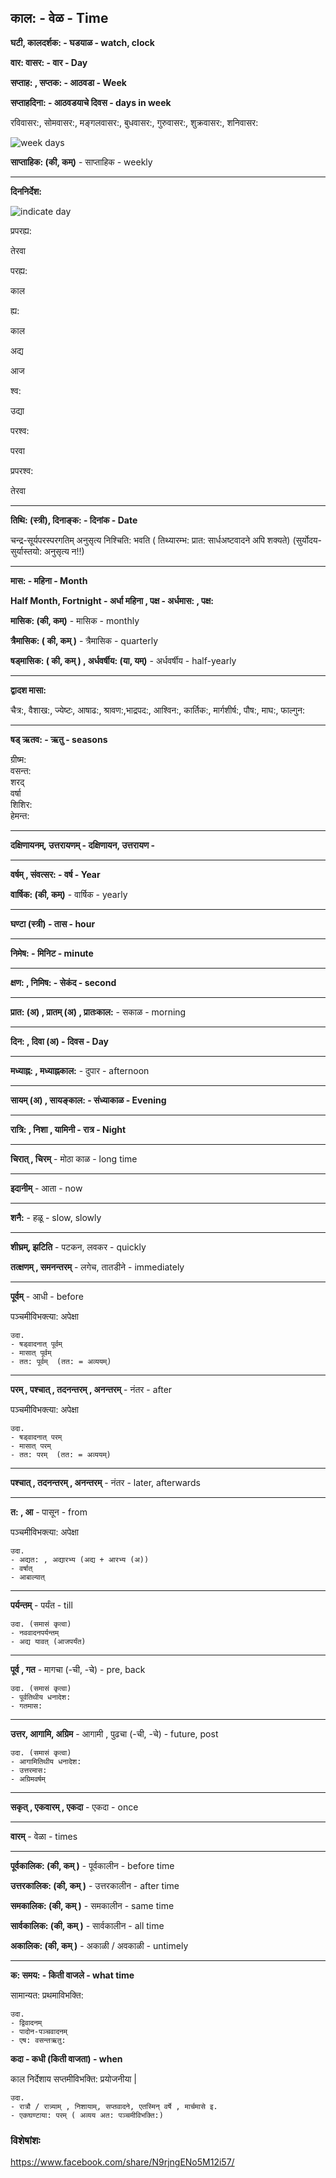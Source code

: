 ## काल: - वेळ - Time

**घटी, कालदर्शक: - घडयाळ - watch, clock**

**वार: वासर: - वार - Day**

**सप्ताह: , सप्तक: - आठवडा - Week**

**सप्ताहदिना: - आठवडयाचे दिवस - days in week**

<div id="days" class="tabular">रविवासर:, सोमवासर:, मङ्गलवासर:, बुधवासर:, गुरुवासर:, शुक्रवासर:, शनिवासर:</div>

![week days](./days.png)

**साप्ताहिक: (की, कम्)** - साप्ताहिक - weekly

<hr />

**दिननिर्देश:**

![indicate day](./dayindi.png)

<div class="container">
  <div class="in-container">
  <p>प्रपरह्य:</p>
  <p>तेरवा</p>
  </div>

  <div class="in-container">
    <p>परह्य:</p>
    <p>काल</p>
    </div>

  <div class="in-container">
    <p>ह्य:</p>
    <p>काल</p>
  </div>

  <div class="in-container">
    <p>अद्य</p>
    <p>आज</p>
  </div>

  <div class="in-container">
    <p>श्व:</p>
    <p>उद्या</p>
    </div>
    
  <div class="in-container">
    <p>परश्व:</p>
    <p>परवा</p>
    </div>
    
  <div class="in-container">
    <p>प्रपरश्व:</p>
    <p>तेरवा</p>
    </div>
</div>

<hr />

**तिथि: (स्त्री), दिनाङ्क: - दिनांक - Date**

चन्द्र-सूर्यपरस्परगतिम् अनुसृत्य निश्चिति: भवति ( तिथ्यारम्भ: प्रात: सार्धअष्टवादने अपि शक्यते) (सुर्योदय-सुर्यास्तयो: अनुसृत्य न!!)

<hr />

**मास: - महिना - Month**

**Half Month, Fortnight - अर्धा महिना , पक्ष - अर्धमास: , पक्ष:**

**मासिक: (की, कम्)** - मासिक - monthly

**त्रैमासिक: ( की, कम् )** - त्रैमासिक - quarterly

**षड्मासिक: ( की, कम् ) , अर्धवर्षीय: (या, यम्)** - अर्धवर्षीय - half-yearly

<hr />

**द्वादश मासा:**

<div id="months" class="tabular">चैत्र:, वैशाख:, ज्येष्टः, आषाढ:, श्रावण:,भाद्रपद:, आश्विन:, कार्तिक:, मार्गशीर्ष:, पौष:, माघ:, फाल्गुन:</div>

<hr />

**षड् ऋतव: - ऋतु - seasons**

<div class="container">
  <div>ग्रीष्म:</div>
  <div>वसन्त:</div>
  <div>शरद्</div>
  <div>वर्षा</div>
  <div>शिशिर:</div>
  <div>हेमन्त:</div>
</div>

<hr />

**दक्षिणायनम्, उत्तरायणम् - दक्षिणायन, उत्तरायण -**

<hr />

**वर्षम् , संवत्सर: - वर्ष - Year**

**वार्षिक: (की, कम्)** - वार्षिक - yearly

<hr />

**घण्टा (स्त्री) - तास - hour**

<hr />

**निमेष: - मिनिट - minute**

<hr />

**क्षण: , निमिष: - सेकंद - second**

<hr />

**प्रात: (अ) , प्रातम् (अ) , प्रातःकाल:** - सकाळ - morning

<hr />

**दिन: , दिवा (अ) - दिवस - Day**

<hr />

**मध्याह्न: , मध्याह्नकाल:** - दुपार - afternoon

<hr />

**सायम् (अ) , सायङ्काल: - संध्याकाळ - Evening**

<hr />

**रात्रि: , निशा , यामिनी - रात्र - Night**

<hr />

**चिरात् , चिरम्** - मोठा काळ - long time

<hr />

**इदानीम्** - आता - now

<hr />

**शनै:** - हळू - slow, slowly

<hr />

**शीघ्रम्, झटिति** - पटकन, लवकर - quickly

**तत्क्षणम् , समनन्तरम्** - लगेच, तातडीने - immediately

<hr />

**पूर्वम्** - आधी - before

पञ्चमीविभक्त्या: अपेक्षा

```
उदा.
- षड्वादनात् पूर्वम्
- मासात् पूर्वम्
- तत: पूर्वम्  (तत: = अव्ययम्)
```

<hr />

**परम् , पश्चात् , तदनन्तरम् , अनन्तरम्** - नंतर - after

पञ्चमीविभक्त्या: अपेक्षा

```
उदा.
- षड्वादनात् परम्
- मासात् परम्
- तत: परम्  (तत: = अव्ययम्)
```

<hr />

**पश्चात् , तदनन्तरम् , अनन्तरम्** - नंतर - later, afterwards

<hr />

**त: , आ** - पासून - from

पञ्चमीविभक्त्या: अपेक्षा

```
उदा.
- अद्यत: , अद्यारभ्य (अद्य + आरभ्य (अ))
- वर्षात्
- आबाल्यात्
```

<hr />

**पर्यन्तम्** - पर्यंत - till

```
उदा. (समासं कृत्वा)
- नववादनपर्यन्तम्
- अद्य यावत् (आजपर्यंत)
```

<hr />

**पूर्व , गत** - मागचा (-ची, -चे) - pre, back

```
उदा. (समासं कृत्वा)
- पूर्वतिथीय धनादेश:
- गतमास:
```

<hr />

**उत्तर, आगामि, अग्रिम** - आगामी , पुढचा (-ची, -चे) - future, post

```
उदा. (समासं कृत्वा)
- आगामितिथीय धनादेश:
- उत्तरमास:
- अग्रिमवर्षम्
```

<hr />

**सकृत् , एकवारम् , एकदा** - एकदा - once

<hr />

**वारम्** - वेळा - times

<hr />

**पूर्वकालिक: (की, कम् )** - पूर्वकालीन - before time

**उत्तरकालिक: (की, कम् )** - उत्तरकालीन - after time

**समकालिक: (की, कम् )** - समकालीन - same time

**सार्वकालिक: (की, कम् )** - सार्वकालीन - all time

**अकालिक: (की, कम् )** - अकाळी / अवकाळी - untimely
<hr />

**क: समय: - किती वाजले - what time**

सामान्यत: प्रथमाविभक्ति:

```
उदा.
- द्विवादनम्
- पादोन-पञ्चवादनम्
- एष: वसन्तऋतु:
```

**कदा - कधी (किती वाजता) - when**

काल निर्देशाय सप्तमीविभक्ति: प्रयोजनीया |

```
उदा.
- रात्रौ / रात्र्याम् , निशायाम्, सप्तवादने, एतस्मिन् वर्षे , मार्चमासे इ.
- एकघण्टाया: परम् ( अव्यय अत: पञ्चमीविभक्ति:)
```


### विशेषांशः

https://www.facebook.com/share/N9rjngENo5M12i57/
